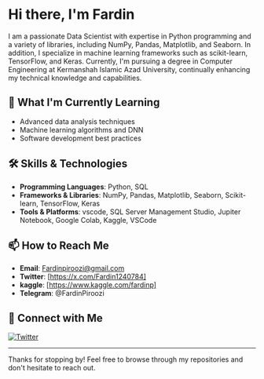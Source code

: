 # Hi there, I'm Fardin

I am a passionate Data Scientist with expertise in Python programming and a variety of libraries, including NumPy, Pandas, Matplotlib, and Seaborn. In addition, I specialize in machine learning frameworks such as scikit-learn, TensorFlow, and Keras. Currently, I'm pursuing a degree in Computer Engineering at Kermanshah Islamic Azad University, continually enhancing my technical knowledge and capabilities.

## 🌱 What I'm Currently Learning

- Advanced data analysis techniques
- Machine learning algorithms and DNN
- Software development best practices

## 🛠️ Skills & Technologies

- **Programming Languages**: Python, SQL
- **Frameworks & Libraries**: NumPy, Pandas, Matplotlib, Seaborn, Scikit-learn, TensorFlow, Keras
- **Tools & Platforms**: vscode, SQL Server Management Studio, Jupiter Notebook, Google Colab, Kaggle, VSCode

## 📫 How to Reach Me

- **Email**: Fardinpiroozi@gmail.com
- **Twitter**: [https://x.com/Fardin1240784]
- **kaggle**: [https://www.kaggle.com/fardinp]
- **Telegram**: @FardinPiroozi
## 🔗 Connect with Me

[![Twitter](https://img.shields.io/badge/-Twitter-blue?style=flat-square&logo=twitter&logoColor=white)](https://x.com/Fardin1240784)

---

Thanks for stopping by! Feel free to browse through my repositories and don't hesitate to reach out.



